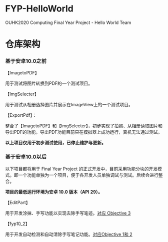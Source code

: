 # FYP-HelloWorld
OUHK2020 Computing Final Year Project - Hello World Team 

# 仓库架构
### 基于安卓10.0之前

【ImagetoPDF】

用于测试将图片转换到PDF的一个测试项目。

【ImgSelecter】

用于测试从相册选择图片并展示在ImageView上的一个测试项目。

【ExportPdf】：

整合了【ImagetoPDF】和【ImgSelecter】，初步实现了拍照、从相册读取图片和导出PDF的功能。导出PDF功能目前只在模拟器上成功运行，真机无法通过测试。



**以上项目仅用于初步测试使用，已停止维护与更新。**

### 基于安卓10.0以后

以下项目都将用于 Final Year Project 的正式开发中，目前采用功能分块的开发模式。即一个功能单独为一个项目，便于各开发人员单独调试与测试。后续会进行整合。

**项目的最低运行环境为安卓 10.0 版本（API 29）。**

【EditPart】

用于开发涂抹、手写功能以实现去除手写笔迹。<u>对应 Objective 3</u>

【fyp10_2】

用于开发自动检测和自动清除手写笔记功能。<u>对应Objective 1和 2</u>


